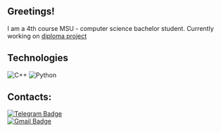 ## Greetings! 

I am a 4th course MSU - computer science bachelor student.
Currently working on [diploma project](https://github.com/PeterChizov/CovidPredictor.git)

## Technologies

![C++](https://img.shields.io/badge/-C++-00599C?logo=c)
![Python](https://img.shields.io/badge/-Python-yellow?logo=Python)

## Contacts:
[![Telegram Badge](https://img.shields.io/badge/-Telegram-blue?style=flat-square&logo=Telegram&logoColor=white)](https://t.me/PeterChizhov)   
[![Gmail Badge](https://img.shields.io/badge/-p.s.chizhov@gmail.com-c14438?logo=Gmail&logoColor=white&link=mailto:deagle.gross@gmail.com)](mailto:p.s.chizhov@gmail.com)
